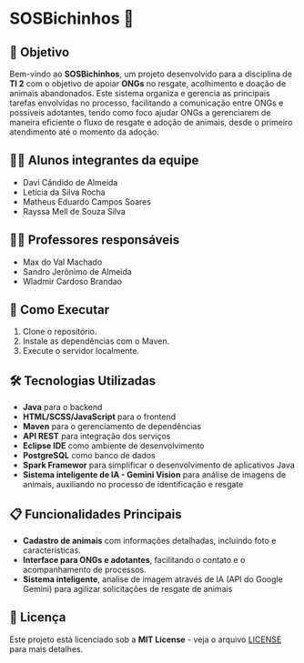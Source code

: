 # SOSBichinhos 🐾

## 🎯 Objetivo
Bem-vindo ao **SOSBichinhos**, um projeto desenvolvido para a disciplina de **TI 2** com o objetivo de apoiar **ONGs** no resgate, acolhimento e doação de animais abandonados. Este sistema organiza e gerencia as principais tarefas envolvidas no processo, facilitando a comunicação entre ONGs e possíveis adotantes, tendo como foco ajudar ONGs a gerenciarem de maneira eficiente o fluxo de resgate e adoção de animais, desde o primeiro atendimento até o momento da adoção.

## 👨‍🎓 Alunos integrantes da equipe

* Davi Cândido de Almeida
* Letícia da Silva Rocha
* Matheus Eduardo Campos Soares
* Rayssa Mell de Souza Silva

## 👩‍🏫 Professores responsáveis

* Max do Val Machado
* Sandro Jerônimo de Almeida
* Wladmir Cardoso Brandao

## 🚀 Como Executar

1. Clone o repositório.
2. Instale as dependências com o Maven.
3. Execute o servidor localmente.

## 🛠️ Tecnologias Utilizadas
- **Java** para o backend
- **HTML/SCSS/JavaScript** para o frontend
- **Maven** para o gerenciamento de dependências
- **API REST** para integração dos serviços
- **Eclipse IDE** como ambiente de desenvolvimento
- **PostgreSQL** como banco de dados
- **Spark Framewor** para simplificar o desenvolvimento de aplicativos Java
- **Sistema inteligente de IA - Gemini Vision** para análise de imagens de animais, auxiliando no processo de identificação e resgate

## 📋 Funcionalidades Principais
- **Cadastro de animais** com informações detalhadas, incluindo foto e características.
- **Interface para ONGs e adotantes**, facilitando o contato e o acompanhamento de processos.
- **Sistema inteligente**, analise de imagem através de IA (API do Google Gemini) para agilizar solicitações de resgate de animais

## 📄 Licença
Este projeto está licenciado sob a **MIT License** - veja o arquivo [LICENSE](LICENSE) para mais detalhes.
